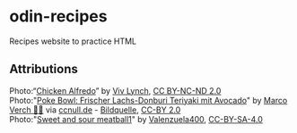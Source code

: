 # odin-recipes
Recipes website to practice HTML
<h2>Attributions</h2>
Photo:“<a href="https://www.flickr.com/photos/eskimo_jo/12755552705" title="Chicken Alfredo" target="_blank" rel="noopener noreferrer">Chicken Alfredo</a>” by <a href="https://www.flickr.com/photos/eskimo_jo/" target="_blank" rel="noopener noreferrer">Viv Lynch</a>, <a href="https://creativecommons.org/licenses/by-nc-nd/2.0/deed.en" target="_blank" rel="license noopener noreferrer">CC BY-NC-ND 2.0</a>
<br>
 Photo:"<a href="https://ccnull.de/foto/poke-bowl-frischer-lachs-donburi-teriyaki-mit-avocado/1094516" target="_blank" rel="noopener noreferrer">Poke Bowl: Frischer Lachs-Donburi Teriyaki mit Avocado</a>" by <a href="https://ccnull.de/fotograf/marco-verch-1" target="_blank" rel="noopener noreferrer">Marco Verch 👨‍🍳</a> via <a href="https://ccnull.de" target="_blank" rel="noopener noreferrer">ccnull.de</a> - <a href="https://piwigo.wuestenigel.com/picture?/358/category/11-food_fotografie" target="_blank" rel="noopener noreferrer">Bildquelle</a>, <a href="https://creativecommons.org/licenses/by/2.0/de/" target="_blank" rel="license noopener noreferrer">CC-BY 2.0</a> 
<br>
Photo:"<a href="https://commons.wikimedia.org/wiki/File:Sweet_and_sour_meatball1.jpg#filelinks" target="_blank" rel="noopener noreferrer">Sweet and sour meatball1</a>" by <a href="https://commons.wikimedia.org/wiki/User:Valenzuela400" target="_blank" rel="noopener noreferrer">Valenzuela400</a>, <a href="https://creativecommons.org/licenses/by-sa/4.0/deed.en" target="_blank" rel="license noopener noreferrer">CC-BY-SA-4.0</a>